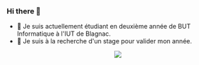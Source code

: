 ### Hi there 👋

<!--
**ludovic-estival/ludovic-estival** is a ✨ _special_ ✨ repository because its `README.md` (this file) appears on your GitHub profile.

Here are some ideas to get you started:

- 🔭 I’m currently working on ...
- 🌱 I’m currently learning ...
- 👯 I’m looking to collaborate on ...
- 🤔 I’m looking for help with ...
- 💬 Ask me about ...
- 📫 How to reach me: ...
- 😄 Pronouns: ...
- ⚡ Fun fact: ...
-->
- 🔭 Je suis actuellement étudiant en deuxième année de BUT Informatique à l'IUT de Blagnac.
- 👯 Je suis à la recherche d'un stage pour valider mon année.

<div id="header" align="center">
  <img src="https://giphy.com/stickers/transparent-dMLmQfCO7lCA2gX3tw">
</div>
